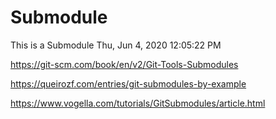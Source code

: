 # Submodule
This is a Submodule
Thu, Jun  4, 2020 12:05:22 PM

https://git-scm.com/book/en/v2/Git-Tools-Submodules

https://queirozf.com/entries/git-submodules-by-example

https://www.vogella.com/tutorials/GitSubmodules/article.html
